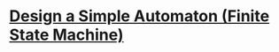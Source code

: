 # [Design a Simple Automaton (Finite State Machine)](https://www.codewars.com/kata/5268acac0d3f019add000203)